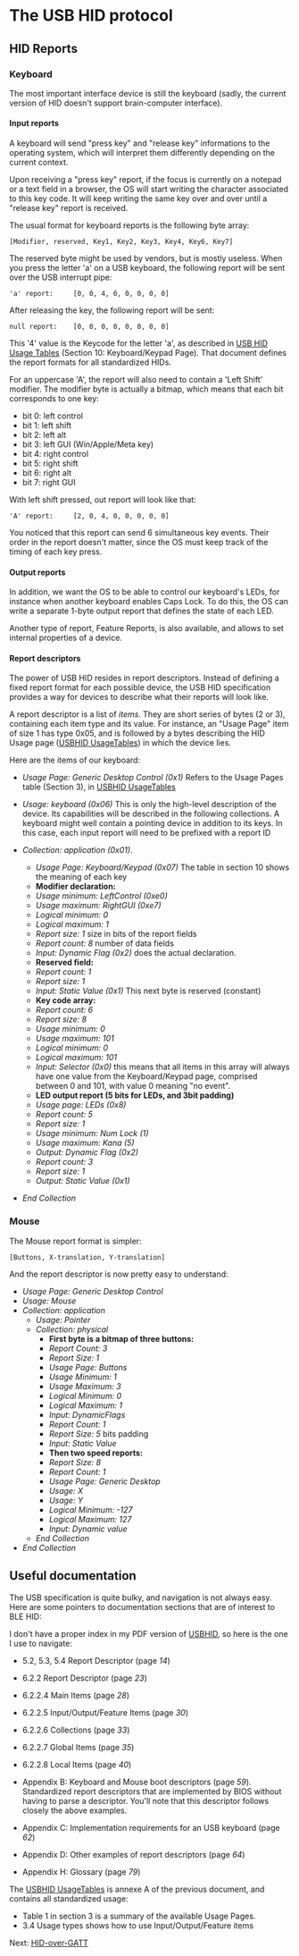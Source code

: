 # The USB HID protocol

## HID Reports

### Keyboard

The most important interface device is still the keyboard (sadly, the current
version of HID doesn't support brain-computer interface).

#### Input reports

A keyboard will send "press key" and "release key" informations to the
operating system, which will interpret them differently depending on the
current context.

Upon receiving a "press key" report, if the focus is currently on a notepad or
a text field in a browser, the OS will start writing the character associated
to this key code. It will keep writing the same key over and over until a
"release key" report is received.

The usual format for keyboard reports is the following byte array:

    [Modifier, reserved, Key1, Key2, Key3, Key4, Key6, Key7]

The reserved byte might be used by vendors, but is mostly useless.
When you press the letter 'a' on a USB keyboard, the following report will be
sent over the USB interrupt pipe:

    'a' report:     [0, 0, 4, 0, 0, 0, 0, 0]

After releasing the key, the following report will be sent:

    null report:    [0, 0, 0, 0, 0, 0, 0, 0]

This '4' value is the Keycode for the letter 'a', as described in [USB HID
Usage Tables][USBHID UsageTables] (Section 10: Keyboard/Keypad Page). That
document defines the report formats for all standardized HIDs.

For an uppercase 'A', the report will also need to contain a 'Left Shift'
modifier. The modifier byte is actually a bitmap, which means that each bit
corresponds to one key:

- bit 0: left control
- bit 1: left shift
- bit 2: left alt
- bit 3: left GUI (Win/Apple/Meta key)
- bit 4: right control
- bit 5: right shift
- bit 6: right alt
- bit 7: right GUI

With left shift pressed, out report will look like that:

    'A' report:     [2, 0, 4, 0, 0, 0, 0, 0]

You noticed that this report can send 6 simultaneous key events. Their order in
the report doesn't matter, since the OS must keep track of the timing of each
key press.

#### Output reports

In addition, we want the OS to be able to control our keyboard's LEDs, for
instance when another keyboard enables Caps Lock. To do this, the OS can write
a separate 1-byte output report that defines the state of each LED.

Another type of report, Feature Reports, is also available, and allows to set
internal properties of a device.

#### Report descriptors

The power of USB HID resides in report descriptors. Instead of defining a fixed
report format for each possible device, the USB HID specification provides a
way for devices to describe what their reports will look like.

A report descriptor is a list of *items*. They are short series of bytes (2 or
3), containing each item type and its value. For instance, an "Usage Page" item
of size 1 has type 0x05, and is followed by a bytes describing the HID Usage
page ([USBHID UsageTables]) in which the device lies.

Here are the items of our keyboard:

- *Usage Page: Generic Desktop Control (0x1)*
  Refers to the Usage Pages table (Section 3), in [USBHID UsageTables]
- *Usage: keyboard (0x06)*
  This is only the high-level description of the device. Its capabilities will
  be described in the following collections. A keyboard might well contain a
  pointing device in addition to its keys. In this case, each input report will
  need to be prefixed with a report ID
- *Collection: application (0x01)*.
    - *Usage Page: Keyboard/Keypad (0x07)* The table in section 10 shows the
      meaning of each key
    - **Modifier declaration:**
    - *Usage minimum: LeftControl (0xe0)*
    - *Usage maximum: RightGUI (0xe7)*
    - *Logical minimum: 0*
    - *Logical maximum: 1*
    - *Report size: 1* size in bits of the report fields
    - *Report count: 8* number of data fields
    - *Input: Dynamic Flag (0x2)* does the actual declaration.
    - **Reserved field:**
    - *Report count: 1* 
    - *Report size: 1*
    - *Input: Static Value (0x1)* This next byte is reserved (constant)
    - **Key code array:**
    - *Report count: 6*
    - *Report size: 8*
    - *Usage minimum: 0*
    - *Usage maximum: 101*
    - *Logical minimum: 0*
    - *Logical maximum: 101*
    - *Input: Selector (0x0)* this means that all items in this array will
      always have one value from the Keyboard/Keypad page, comprised between 0
      and 101, with value 0 meaning "no event".
    - **LED output report (5 bits for LEDs, and 3bit padding)**
    - *Usage page: LEDs (0x8)*
    - *Report count: 5*
    - *Report size: 1*
    - *Usage minimum: Num Lock (1)*
    - *Usage maximum: Kana (5)*
    - *Output: Dynamic Flag (0x2)*
    - *Report count: 3*
    - *Report size: 1*
    - *Output: Static Value (0x1)*

- *End Collection*

### Mouse

The Mouse report format is simpler:

    [Buttons, X-translation, Y-translation]

And the report descriptor is now pretty easy to understand:

- *Usage Page: Generic Desktop Control*
- *Usage: Mouse*
- *Collection: application*
    - *Usage: Pointer*
    - *Collection: physical*
        - **First byte is a bitmap of three buttons:**
        - *Report Count: 3*
        - *Report Size: 1*
        - *Usage Page: Buttons*
        - *Usage Minimum: 1*
        - *Usage Maximum: 3*
        - *Logical Minimum: 0*
        - *Logical Maximum: 1*
        - *Input: DynamicFlags*
        - *Report Count: 1*
        - *Report Size: 5* bits padding
        - *Input: Static Value*
        - **Then two speed reports:**
        - *Report Size: 8*
        - *Report Count: 1*
        - *Usage Page: Generic Desktop*
        - *Usage: X*
        - *Usage: Y*
        - *Logical Minimum: -127*
        - *Logical Maximum: 127*
        - *Input: Dynamic value*
    - *End Collection*
- *End Collection*

## Useful documentation

The USB specification is quite bulky, and navigation is not always easy. Here
are some pointers to documentation sections that are of interest to BLE HID:

I don't have a proper index in my PDF version of [USBHID], so here is the one I
use to navigate:

- 5.2, 5.3, 5.4 Report Descriptor (page *14*)
- 6.2.2 Report Descriptor (page *23*)
- 6.2.2.4 Main Items (page *28*)
- 6.2.2.5 Input/Output/Feature Items (page *30*)
- 6.2.2.6 Collections (page *33*)
- 6.2.2.7 Global Items (page *35*)
- 6.2.2.8 Local Items (page *40*)

- Appendix B: Keyboard and Mouse boot descriptors (page *59*).
  Standardized report descriptors that are implemented by BIOS without having
  to parse a descriptor. You'll note that this descriptor follows closely the
  above examples.
- Appendix C: Implementation requirements for an USB keyboard (page *62*)
- Appendix D: Other examples of report descriptors (page *64*)
- Appendix H: Glossary (page *79*)

The [USBHID UsageTables] is annexe A of the previous document, and contains all
standardized usage:

- Table 1 in section 3 is a summary of the available Usage Pages.
- 3.4 Usage types shows how to use Input/Output/Feature items


[USBHID]: http://www.usb.org/developers/hidpage/HID1_11.pdf "USB HID 1.11 specification"
[USBHID UsageTables]: http://www.usb.org/developers/hidpage/Hut1_12v2.pdf "USB HID Usage Tables"

Next: [HID-over-GATT](HIDService.md)

